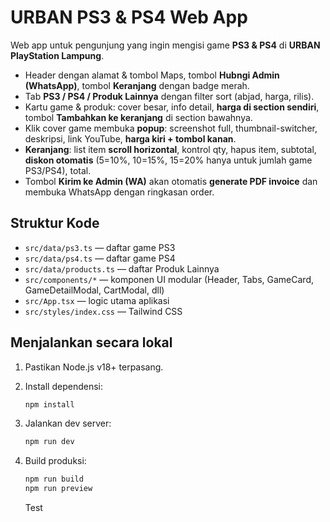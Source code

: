 # URBAN PS3 & PS4 Web App

Web app untuk pengunjung yang ingin mengisi game **PS3 & PS4** di **URBAN PlayStation Lampung**.
- Header dengan alamat & tombol Maps, tombol **Hubngi Admin (WhatsApp)**, tombol **Keranjang** dengan badge merah.
- Tab **PS3 / PS4 / Produk Lainnya** dengan filter sort (abjad, harga, rilis).
- Kartu game & produk: cover besar, info detail, **harga di section sendiri**, tombol **Tambahkan ke keranjang** di section bawahnya.
- Klik cover game membuka **popup**: screenshot full, thumbnail-switcher, deskripsi, link YouTube, **harga kiri + tombol kanan**.
- **Keranjang**: list item **scroll horizontal**, kontrol qty, hapus item, subtotal, **diskon otomatis** (5=10%, 10=15%, 15=20% hanya untuk jumlah game PS3/PS4), total.
- Tombol **Kirim ke Admin (WA)** akan otomatis **generate PDF invoice** dan membuka WhatsApp dengan ringkasan order.

## Struktur Kode
- `src/data/ps3.ts` — daftar game PS3
- `src/data/ps4.ts` — daftar game PS4
- `src/data/products.ts` — daftar Produk Lainnya
- `src/components/*` — komponen UI modular (Header, Tabs, GameCard, GameDetailModal, CartModal, dll)
- `src/App.tsx` — logic utama aplikasi
- `src/styles/index.css` — Tailwind CSS

## Menjalankan secara lokal
1. Pastikan Node.js v18+ terpasang.
2. Install dependensi:
   ```bash
   npm install
   ```
3. Jalankan dev server:
   ```bash
   npm run dev
   ```
4. Build produksi:
   ```bash
   npm run build
   npm run preview
   ```

   Test
